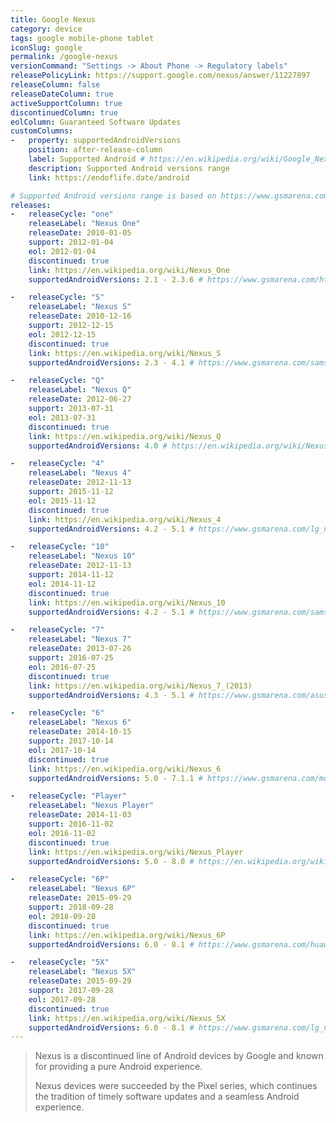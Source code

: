 ```yaml
---
title: Google Nexus
category: device
tags: google mobile-phone tablet
iconSlug: google
permalink: /google-nexus
versionCommand: "Settings -> About Phone -> Regulatory labels"
releasePolicyLink: https://support.google.com/nexus/answer/11227897
releaseColumn: false
releaseDateColumn: true
activeSupportColumn: true
discontinuedColumn: true
eolColumn: Guaranteed Software Updates
customColumns:
-   property: supportedAndroidVersions
    position: after-release-column
    label: Supported Android # https://en.wikipedia.org/wiki/Google_Nexus
    description: Supported Android versions range
    link: https://endoflife.date/android

# Supported Android versions range is based on https://www.gsmarena.com/.
releases:
-   releaseCycle: "one"
    releaseLabel: "Nexus One"
    releaseDate: 2010-01-05
    support: 2012-01-04
    eol: 2012-01-04
    discontinued: true
    link: https://en.wikipedia.org/wiki/Nexus_One
    supportedAndroidVersions: 2.1 - 2.3.6 # https://www.gsmarena.com/htc_google_nexus_one-3067.php

-   releaseCycle: "S"
    releaseLabel: "Nexus S"
    releaseDate: 2010-12-16
    support: 2012-12-15
    eol: 2012-12-15
    discontinued: true
    link: https://en.wikipedia.org/wiki/Nexus_S
    supportedAndroidVersions: 2.3 - 4.1 # https://www.gsmarena.com/samsung_google_nexus_s-3620.php

-   releaseCycle: "Q"
    releaseLabel: "Nexus Q"
    releaseDate: 2012-06-27
    support: 2013-07-31
    eol: 2013-07-31
    discontinued: true
    link: https://en.wikipedia.org/wiki/Nexus_Q
    supportedAndroidVersions: 4.0 # https://en.wikipedia.org/wiki/Nexus_Q#Hardware_and_software

-   releaseCycle: "4"
    releaseLabel: "Nexus 4"
    releaseDate: 2012-11-13
    support: 2015-11-12
    eol: 2015-11-12
    discontinued: true
    link: https://en.wikipedia.org/wiki/Nexus_4
    supportedAndroidVersions: 4.2 - 5.1 # https://www.gsmarena.com/lg_nexus_4_e960-5048.php

-   releaseCycle: "10"
    releaseLabel: "Nexus 10"
    releaseDate: 2012-11-13
    support: 2014-11-12
    eol: 2014-11-12
    discontinued: true
    link: https://en.wikipedia.org/wiki/Nexus_10
    supportedAndroidVersions: 4.2 - 5.1 # https://www.gsmarena.com/samsung_google_nexus_10_p8110-5084.php

-   releaseCycle: "7"
    releaseLabel: "Nexus 7"
    releaseDate: 2013-07-26
    support: 2016-07-25
    eol: 2016-07-25
    discontinued: true
    link: https://en.wikipedia.org/wiki/Nexus_7_(2013)
    supportedAndroidVersions: 4.3 - 5.1 # https://www.gsmarena.com/asus_google_nexus_7_(2013)-5600.php

-   releaseCycle: "6"
    releaseLabel: "Nexus 6"
    releaseDate: 2014-10-15
    support: 2017-10-14
    eol: 2017-10-14
    discontinued: true
    link: https://en.wikipedia.org/wiki/Nexus_6
    supportedAndroidVersions: 5.0 - 7.1.1 # https://www.gsmarena.com/motorola_nexus_6-6604.php

-   releaseCycle: "Player"
    releaseLabel: "Nexus Player"
    releaseDate: 2014-11-03
    support: 2016-11-02
    eol: 2016-11-02
    discontinued: true
    link: https://en.wikipedia.org/wiki/Nexus_Player
    supportedAndroidVersions: 5.0 - 8.0 # https://en.wikipedia.org/wiki/Nexus_Player#

-   releaseCycle: "6P"
    releaseLabel: "Nexus 6P"
    releaseDate: 2015-09-29
    support: 2018-09-28
    eol: 2018-09-28
    discontinued: true
    link: https://en.wikipedia.org/wiki/Nexus_6P
    supportedAndroidVersions: 6.0 - 8.1 # https://www.gsmarena.com/huawei_nexus_6p-7588.php

-   releaseCycle: "5X"
    releaseLabel: "Nexus 5X"
    releaseDate: 2015-09-29
    support: 2017-09-28
    eol: 2017-09-28
    discontinued: true
    link: https://en.wikipedia.org/wiki/Nexus_5X
    supportedAndroidVersions: 6.0 - 8.1 # https://www.gsmarena.com/lg_nexus_5x-7556.php
---
```


> Nexus is a discontinued line of Android devices by Google and known for providing a pure Android experience.
>
> Nexus devices were succeeded by the Pixel series, which continues the tradition of timely
> software updates and a seamless Android experience.
